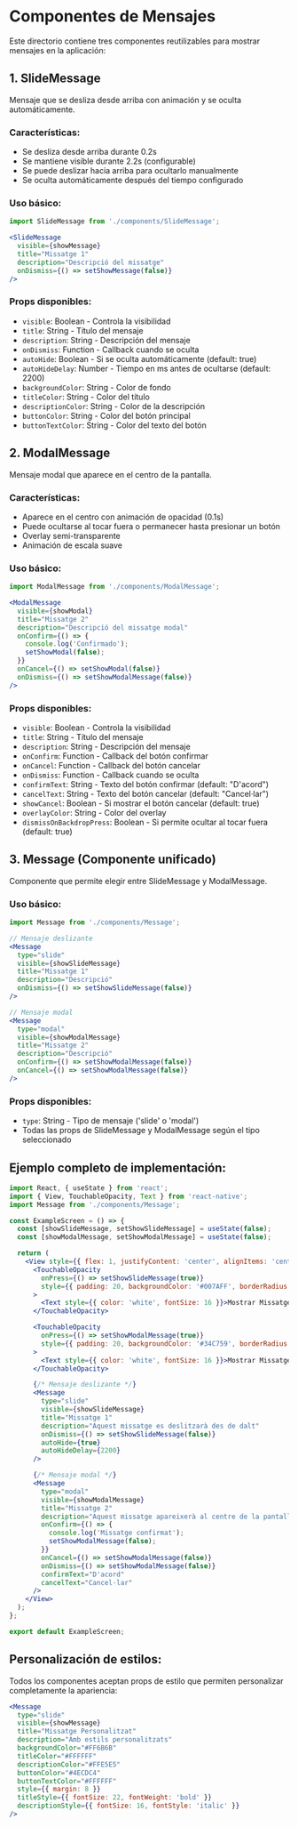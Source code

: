 # Componentes de Mensajes

Este directorio contiene tres componentes reutilizables para mostrar mensajes en la aplicación:

## 1. SlideMessage
Mensaje que se desliza desde arriba con animación y se oculta automáticamente.

### Características:
- Se desliza desde arriba durante 0.2s
- Se mantiene visible durante 2.2s (configurable)
- Se puede deslizar hacia arriba para ocultarlo manualmente
- Se oculta automáticamente después del tiempo configurado

### Uso básico:
```jsx
import SlideMessage from './components/SlideMessage';

<SlideMessage
  visible={showMessage}
  title="Missatge 1"
  description="Descripció del missatge"
  onDismiss={() => setShowMessage(false)}
/>
```

### Props disponibles:
- `visible`: Boolean - Controla la visibilidad
- `title`: String - Título del mensaje
- `description`: String - Descripción del mensaje
- `onDismiss`: Function - Callback cuando se oculta
- `autoHide`: Boolean - Si se oculta automáticamente (default: true)
- `autoHideDelay`: Number - Tiempo en ms antes de ocultarse (default: 2200)
- `backgroundColor`: String - Color de fondo
- `titleColor`: String - Color del título
- `descriptionColor`: String - Color de la descripción
- `buttonColor`: String - Color del botón principal
- `buttonTextColor`: String - Color del texto del botón

## 2. ModalMessage
Mensaje modal que aparece en el centro de la pantalla.

### Características:
- Aparece en el centro con animación de opacidad (0.1s)
- Puede ocultarse al tocar fuera o permanecer hasta presionar un botón
- Overlay semi-transparente
- Animación de escala suave

### Uso básico:
```jsx
import ModalMessage from './components/ModalMessage';

<ModalMessage
  visible={showModal}
  title="Missatge 2"
  description="Descripció del missatge modal"
  onConfirm={() => {
    console.log('Confirmado');
    setShowModal(false);
  }}
  onCancel={() => setShowModal(false)}
  onDismiss={() => setShowModalMessage(false)}
/>
```

### Props disponibles:
- `visible`: Boolean - Controla la visibilidad
- `title`: String - Título del mensaje
- `description`: String - Descripción del mensaje
- `onConfirm`: Function - Callback del botón confirmar
- `onCancel`: Function - Callback del botón cancelar
- `onDismiss`: Function - Callback cuando se oculta
- `confirmText`: String - Texto del botón confirmar (default: "D'acord")
- `cancelText`: String - Texto del botón cancelar (default: "Cancel·lar")
- `showCancel`: Boolean - Si mostrar el botón cancelar (default: true)
- `overlayColor`: String - Color del overlay
- `dismissOnBackdropPress`: Boolean - Si permite ocultar al tocar fuera (default: true)

## 3. Message (Componente unificado)
Componente que permite elegir entre SlideMessage y ModalMessage.

### Uso básico:
```jsx
import Message from './components/Message';

// Mensaje deslizante
<Message
  type="slide"
  visible={showSlideMessage}
  title="Missatge 1"
  description="Descripció"
  onDismiss={() => setShowSlideMessage(false)}
/>

// Mensaje modal
<Message
  type="modal"
  visible={showModalMessage}
  title="Missatge 2"
  description="Descripció"
  onConfirm={() => setShowModalMessage(false)}
  onCancel={() => setShowModalMessage(false)}
/>
```

### Props disponibles:
- `type`: String - Tipo de mensaje ('slide' o 'modal')
- Todas las props de SlideMessage y ModalMessage según el tipo seleccionado

## Ejemplo completo de implementación:

```jsx
import React, { useState } from 'react';
import { View, TouchableOpacity, Text } from 'react-native';
import Message from './components/Message';

const ExampleScreen = () => {
  const [showSlideMessage, setShowSlideMessage] = useState(false);
  const [showModalMessage, setShowModalMessage] = useState(false);

  return (
    <View style={{ flex: 1, justifyContent: 'center', alignItems: 'center' }}>
      <TouchableOpacity
        onPress={() => setShowSlideMessage(true)}
        style={{ padding: 20, backgroundColor: '#007AFF', borderRadius: 10, marginBottom: 20 }}
      >
        <Text style={{ color: 'white', fontSize: 16 }}>Mostrar Missatge Deslizant</Text>
      </TouchableOpacity>

      <TouchableOpacity
        onPress={() => setShowModalMessage(true)}
        style={{ padding: 20, backgroundColor: '#34C759', borderRadius: 10 }}
      >
        <Text style={{ color: 'white', fontSize: 16 }}>Mostrar Missatge Modal</Text>
      </TouchableOpacity>

      {/* Mensaje deslizante */}
      <Message
        type="slide"
        visible={showSlideMessage}
        title="Missatge 1"
        description="Aquest missatge es deslitzarà des de dalt"
        onDismiss={() => setShowSlideMessage(false)}
        autoHide={true}
        autoHideDelay={2200}
      />

      {/* Mensaje modal */}
      <Message
        type="modal"
        visible={showModalMessage}
        title="Missatge 2"
        description="Aquest missatge apareixerà al centre de la pantalla"
        onConfirm={() => {
          console.log('Missatge confirmat');
          setShowModalMessage(false);
        }}
        onCancel={() => setShowModalMessage(false)}
        onDismiss={() => setShowModalMessage(false)}
        confirmText="D'acord"
        cancelText="Cancel·lar"
      />
    </View>
  );
};

export default ExampleScreen;
```

## Personalización de estilos:

Todos los componentes aceptan props de estilo que permiten personalizar completamente la apariencia:

```jsx
<Message
  type="slide"
  visible={showMessage}
  title="Missatge Personalitzat"
  description="Amb estils personalitzats"
  backgroundColor="#FF6B6B"
  titleColor="#FFFFFF"
  descriptionColor="#FFE5E5"
  buttonColor="#4ECDC4"
  buttonTextColor="#FFFFFF"
  style={{ margin: 8 }}
  titleStyle={{ fontSize: 22, fontWeight: 'bold' }}
  descriptionStyle={{ fontSize: 16, fontStyle: 'italic' }}
/>
``` 